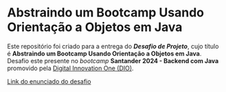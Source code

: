 # Abstraindo um Bootcamp Usando Orientação a Objetos em Java

Este repositório foi criado para a entrega do _**Desafio de Projeto**_, cujo título é **Abstraindo um Bootcamp Usando Orientação a Objetos em Java**. Desafio este presente no _bootcamp_ **Santander 2024 - Backend com Java** promovido pela [Digital Innovation One (DIO)](https://www.dio.me/).

[Link do enunciado do desafio](https://github.com/cami-la/desafio-poo-dio)